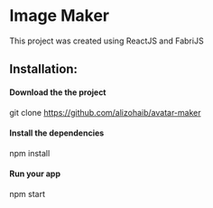 # Image Maker
This project was created using ReactJS and FabriJS

## Installation:

#### Download the the project
git clone https://github.com/alizohaib/avatar-maker

#### Install the dependencies
npm install

#### Run your app
npm start
